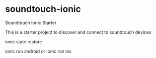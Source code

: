 # soundtouch-ionic
Soundtouch Ionic Starter

This is a starter project to discover and connect to soundtouch devices

ionic state restore

ionic run android
or
ionic run ios
